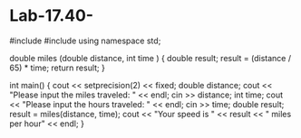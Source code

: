 # Lab-17.40-
#include <iostream>
#include <iomanip>
using namespace std;

double miles (double distance, int time ) { 
double result;
result = (distance / 65) * time;
return result;
}

int main() {
cout << setprecision(2) << fixed;
double distance;
cout << "Please input the miles traveled: " << endl;
cin >> distance;
int time;
cout << "Please input the hours traveled: " << endl;
cin >> time;
double result;
result = miles(distance, time);
cout << "Your speed is " << result << " miles per hour" << endl; 
}

